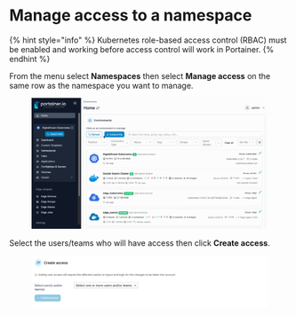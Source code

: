 # Manage access to a namespace

{% hint style="info" %}
Kubernetes role-based access control (RBAC) must be enabled and working before access control will work in Portainer.
{% endhint %}

From the menu select **Namespaces** then select **Manage access** on the same row as the namespace you want to manage.

<figure><img src="../../../.gitbook/assets/2.15-k8s_kubernetes_namespaces_manage_namespace_access.gif" alt=""><figcaption></figcaption></figure>

Select the users/teams who will have access then click **Create access**.

<figure><img src="../../../.gitbook/assets/2.15-kubernetes_namespaces_manage_namespace_access.png" alt=""><figcaption></figcaption></figure>
